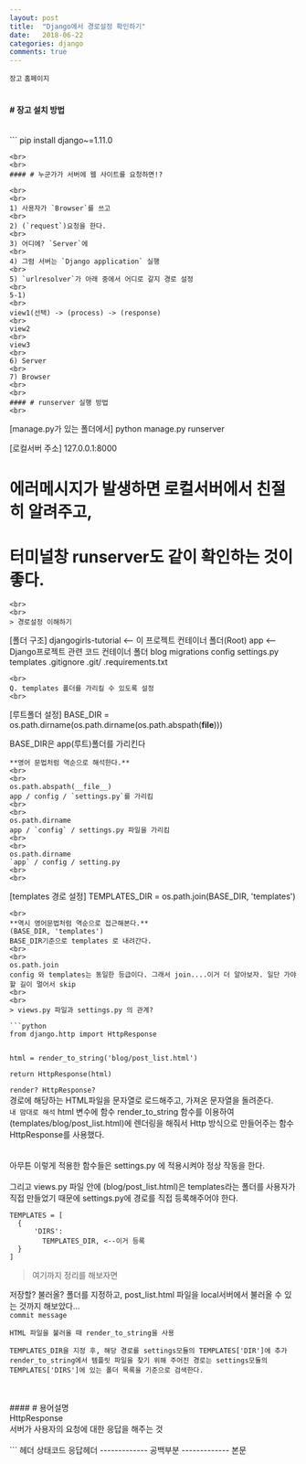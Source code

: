 ```yaml
---
layout: post
title:  "Django에서 경로설정 확인하기"
date:   2018-06-22
categories: django
comments: true
---
```

`장고` `홈페이지`
<br>
<br>
#### # 장고 설치 방법
<br>
```
pip install django~=1.11.0

```
<br>
<br>
#### # 누군가가 서버에 웹 사이트를 요청하면!?

<br>
<br>
1) 사용자가 `Browser`를 쓰고
<br>
2) (`request`)요청을 한다.
<br>
3) 어디에? `Server`에
<br>
4) 그럼 서버는 `Django application` 실행
<br>
5) `urlresolver`가 아래 중에서 어디로 갈지 경로 설정
<br>
5-1)
<br>
view1(선택) -> (process) -> (response)
<br>
view2
<br>
view3
<br>
6) Server
<br>
7) Browser
<br>
<br>
#### # runserver 실행 방법
<br>
```
[manage.py가 있는 폴더에서]
python manage.py runserver

[로컬서버 주소]
127.0.0.1:8000

# 에러메시지가 발생하면 로컬서버에서 친절히 알려주고,
# 터미널창 runserver도 같이 확인하는 것이 좋다.
```
<br>
<br>
> 경로설정 이해하기

```
[폴더 구조]
djangogirls-tutorial <-- 이 프로젝트 컨테이너 폴더(Root)
app <-- Django프로젝트 관련 코드 컨테이너 폴더
  blog
    migrations
  config
    settings.py
  templates
  .gitignore
  .git/
  .requirements.txt
```
<br>
Q. templates 폴더를 가리킬 수 있도록 설정
<br>
```

[루트폴더 설정]
BASE_DIR = os.path.dirname(os.path.dirname(os.path.abspath(__file__)))

BASE_DIR은 app(루트)폴더를 가리킨다

```
**영어 문법처럼 역순으로 해석한다.**
<br>
<br>
os.path.abspath(__file__)
app / config / `settings.py`를 가리킴
<br>
<br>
os.path.dirname
app / `config` / settings.py 파일을 가리킴
<br>
<br>
os.path.dirname
`app` / config / setting.py
<br>
<br>
```

[templates 경로 설정]
TEMPLATES_DIR = os.path.join(BASE_DIR, 'templates')

```
<br>
**역시 영어문법처럼 역순으로 접근해본다.**
(BASE_DIR, 'templates')
BASE_DIR기준으로 templates 로 내려간다.
<br>
<br>
os.path.join
config 와 templates는 동일한 등급이다. 그래서 join....이거 더 알아보자. 일단 가야할 길이 멀어서 skip
<br>
<br>
> views.py 파일과 settings.py 의 관계?

```python
from django.http import HttpResponse


html = render_to_string('blog/post_list.html')

return HttpResponse(html)
```
`render? HttpResponse?`
<br>
경로에 해당하는 HTML파일을 문자열로 로드해주고, 가져온 문자열을 돌려준다.
<br>
`내 맘대로 해석`
html 변수에 함수 render_to_string 함수를 이용하여 (templates/blog/post_list.html)에 렌더링을 해줘서 Http 방식으로 만들어주는 함수 HttpResponse를 사용했다.
<br>
<br>
<br>
아무튼 이렇게 적용한 함수들은 settings.py 에 적용시켜야 정상 작동을 한다.
<br>
<br>
그리고 views.py 파일 안에 (blog/post_list.html)은 templates라는 폴더를 사용자가 직접 만들었기 때문에 settings.py에 경로를 직접 등록해주어야 한다.
<br>
```
TEMPLATES = [
  {
      'DIRS':
        TEMPLATES_DIR, <--이거 등록
  }
]
```
> 여기까지 정리를 해보자면

저장할? 불러올? 폴더를 지정하고, post_list.html 파일을 local서버에서 불러올 수 있는 것까지 해보았다...
<br>
`commit message`
<br>
```
HTML 파일을 불러올 때 render_to_string을 사용

TEMPLATES_DIR을 지정 후, 해당 경로를 settings모듈의 TEMPLATES['DIR']에 추가
render_to_string에서 템플릿 파일을 찾기 위해 주어진 경로는 settings모듈의 TEMPLATES['DIRS']에 있는 폴더 목록을 기준으로 검색한다.
```
<br>
<br>
#### # 용어설명
<br>
HttpResponse
<br>
서버가 사용자의 요청에 대한 응답을 해주는 것
<br>
<br>
```
헤더   상태코드
      응답헤더
-------------
  공백부분
-------------
  본문

```
